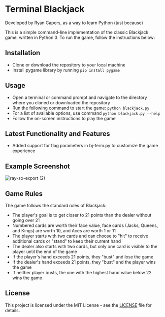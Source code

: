 # Terminal Blackjack
Developed by Ryan Capers, as a way to learn Python (just because)

This is a simple command-line implementation of the classic Blackjack game, written in Python 3. To run the game, follow the instructions below:

## Installation

- Clone or download the repository to your local machine
- Install pygame library by running `pip install pygame`

## Usage

- Open a terminal or command prompt and navigate to the directory where you cloned or downloaded the repository
- Run the following command to start the game: `python blackjack.py` 
- For a list of available options, use command `python blackjack.py --help`
- Follow the on-screen instructions to play the game

## Latest Functionality and Features
- Added support for flag parameters in bj-term.py to customize the game experience

## Example Screenshot ##
![ray-so-export (2)](https://github.com/rcapers/bj-term/assets/2326739/d8dfd9ea-1858-4b6a-8668-c98b7dc36362)


## Game Rules

The game follows the standard rules of Blackjack:

- The player's goal is to get closer to 21 points than the dealer without going over 21
- Numbered cards are worth their face value, face cards (Jacks, Queens, and Kings) are worth 10, and Aces are worth 1 or 11
- The player starts with two cards and can choose to "hit" to receive additional cards or "stand" to keep their current hand
- The dealer also starts with two cards, but only one card is visible to the player until the end of the game
- If the player's hand exceeds 21 points, they "bust" and lose the game
- If the dealer's hand exceeds 21 points, they "bust" and the player wins the game
- If neither player busts, the one with the highest hand value below 22 wins the game

## License

This project is licensed under the MIT License - see the [LICENSE](LICENSE) file for details.
